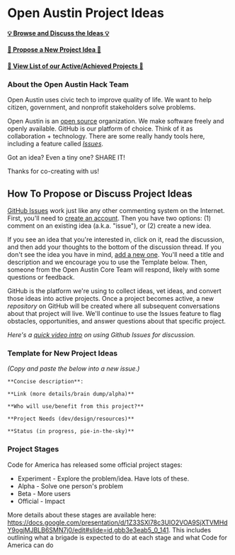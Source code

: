 # Open Austin Project Ideas

#### [:bulb: Browse and Discuss the Ideas :bulb:](https://github.com/open-austin/project-ideas/issues)
#### [:star2: Propose a New Project Idea :star2:](https://github.com/open-austin/project-ideas/issues/new)
#### [:floppy_disk: View List of our Active/Achieved Projects :floppy_disk:](http://www.open-austin.org/hack-team/projects)

### About the Open Austin Hack Team

Open Austin uses civic tech to improve quality of life. We want to help citizen, government, and nonprofit stakeholders solve problems. 

Open Austin is an [open source](https://en.wikipedia.org/wiki/Open_source) organization. We make software freely and openly available. GitHub is our platform of choice. Think of it as collaboration + technology. There are some really handy tools here, including a feature called [*Issues*](https://github.com/open-austin/project-ideas/issues).

Got an idea? Even a tiny one? SHARE IT!

Thanks for co-creating with us!

## How To Propose or Discuss Project Ideas

[GitHub Issues](https://guides.github.com/features/issues/) work just like any other commenting system on the Internet. First, you'll need to [create an account](https://github.com/join). Then you have two options: (1) comment on an existing idea (a.k.a. "issue"), or (2) create a new idea.

If you see an idea that you're interested in, click on it, read the discussion, and then add your thoughts to the bottom of the discussion thread. If you don't see the idea you have in mind, [add a new one](https://github.com/code4sac/projects/issues/new). You'll need a title and description and we encourage you to use the Template below. Then, someone from the Open Austin Core Team will respond, likely with some questions or feedback. 

GitHub is the platform we're using to collect ideas, vet ideas, and convert those ideas into active projects. Once a project becomes active, a new *repository* on GitHub will be created where all subsequent conversations about that project will live. We'll continue to use the Issues feature to flag obstacles, opportunities, and answer questions about that specific project.

*Here's a [quick video intro](https://www.youtube.com/watch?v=KlrJVSJRUN4) on using Github Issues for discussion.*

### Template for New Project Ideas

*(Copy and paste the below into a new issue.)*

```
**Concise description**: 

**Link (more details/brain dump/alpha)**

**Who will use/benefit from this project?**

**Project Needs (dev/design/resources)**

**Status (in progress, pie-in-the-sky)**

```

### Project Stages

Code for America has released some official project stages:

- Experiment - Explore the problem/idea. Have lots of these.
- Alpha - Solve one person's problem
- Beta - More users
- Official - Impact

More details about these stages are available here: https://docs.google.com/presentation/d/1Z33SXl78c3UlO2VOA9SjXTVMHdY9ogjMJBLB6SMN7j0/edit#slide=id.gbb3e3eab5_0_141. This includes outlining what a brigade is expected to do at each stage and what Code for America can do 

